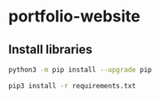 # portfolio-website

## Install libraries

```bash
python3 -m pip install --upgrade pip
```

```bash
pip3 install -r requirements.txt
```
